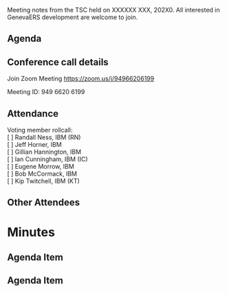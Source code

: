 Meeting notes from the TSC held on XXXXXX XXX, 202X0. All interested in GenevaERS development are welcome to join.

## Agenda
 



## Conference call details

Join Zoom Meeting
https://zoom.us/j/94966206199

Meeting ID: 949 6620 6199

## Attendance
Voting member rollcall:  
[  ] Randall Ness, IBM (RN)  
[  ] Jeff Horner, IBM  
[  ] Gillian Hannington, IBM  
[  ] Ian Cunningham, IBM (IC)  
[  ] Eugene Morrow, IBM  
[  ] Bob McCormack, IBM  
[  ] Kip Twitchell, IBM (KT)  

## Other Attendees
 
# Minutes

## Agenda Item

## Agenda Item

